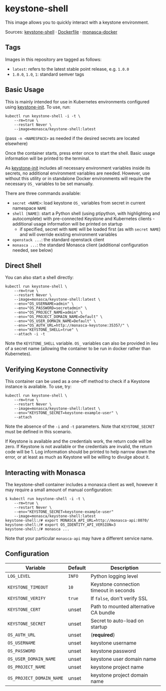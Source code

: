keystone-shell
==============

This image allows you to quickly interact with a keystone environment.

Sources: [keystone-shell][1] &middot; [Dockerfile][2] &middot; [monasca-docker][3]

Tags
----

Images in this repository are tagged as follows:

 * `latest`: refers to the latest stable point release, e.g. `1.0.0`
 * `1.0.0`, `1.0`, `1`: standard semver tags

Basic Usage
-----------

This is mainly intended for use in Kubernetes environments configured using
[keystone-init][4]. To use, run:

    kubectl run keystone-shell -i -t \
        --rm=true \
        --restart Never \
        --image=monasca/keystone-shell:latest

(pass `-n <NAMESPACE>` as needed if the desired secrets are located elsewhere)

Once the container starts, press enter once to start the shell. Basic usage
information will be printed to the terminal.

As [keystone-init][4] includes all necessary environment variables inside its
secrets, no additional environment variables are needed. However, use without
this utility or in standalone Docker environments will require the necessary 
`OS_` variables to be set manually.

There are three commands available:
 - `secret <NAME>`: load keystone `OS_` variables from secret in current
   namespace `NAME`
 - `shell [NAME]`: start a Python shell (using ptipython, with highlighting
   and autocomplete) with pre-connected Keystone and Kubernetes clients -
   additional usage information will be printed on startup
   - if specified, secret with `NAME` will be loaded first (as with
     `secret NAME`) and will override existing environment variables
 - `openstack ...`: the standard openstack client
 - `monasca ...`: the standard Monasca client (additional configuration
   needed, see below)

Direct Shell
------------

You can also start a shell directly:

    kubectl run keystone-shell \
        --rm=true \
        --restart Never \
        --image=monasca/keystone-shell:latest \
        --env="OS_USERNAME=admin" \
        --env="OS_PASSWORD=secretadmin" \
        --env="OS_PROJECT_NAME=admin" \
        --env="OS_PROJECT_DOMAIN_NAME=Default" \
        --env="OS_USER_DOMAIN_NAME=Default" \
        --env="OS_AUTH_URL=http://monasca-keystone:35357/" \
        --env="KEYSTONE_SHELL=true" \
        --attach -i -t

Note the `KEYSTONE_SHELL` variable. `OS_` variables can also be provided in
lieu of a secret name (allowing the container to be run in docker rather than
Kubernetes).


Verifying Keystone Connectivity
-------------------------------

This container can be used as a one-off method to check if a Keystone instance
is available. To use, try:

    kubectl run keystone-shell \
        --rm=true \
        --restart Never \
        --image=monasca/keystone-shell:latest \
        --env="KEYSTONE_SECRET=keystone-example-user" \
        --attach

Note the absence of the `-i` and `-t` parameters. Note that `KEYSTONE_SECRET`
must be defined in this scenario.

If Keystone is available and the credentials work, the return code will be
zero. If Keystone is not available or the credentials are invalid, the return
code will be 1. Log information should be printed to help narrow down the
error, or at least as much as Keystone will be willing to divulge about it.

Interacting with Monasca
------------------------

The keystone-shell container includes a monasca client as well, however it may 
require a small amount of manual configuration:

    $ kubectl run keystone-shell -i -t \
        --rm=true \
        --restart Never \
        --env="KEYSTONE_SECRET=keystone-example-user"
        --image=monasca/keystone-shell:latest
    keystone-shell:/# export MONASCA_API_URL=http://monasca-api:8070/
    keystone-shell:/# export OS_IDENTITY_API_VERSION=3
    keystone-shell:/# monasca ...
    

Note that your particular `monasca-api` may have a different service name.
     

Configuration
-------------

| Variable                 | Default | Description                            |
|--------------------------|---------|----------------------------------------|
| `LOG_LEVEL`              | `INFO`  | Python logging level                   |
| `KEYSTONE_TIMEOUT`       | `10`    | Keystone connection timeout in seconds |
| `KEYSTONE_VERIFY`        | `true`  | If `false`, don't verify SSL           |
| `KEYSTONE_CERT`          | unset   | Path to mounted alternative CA bundle  |
| `KEYSTONE_SECRET`        | unset   | Secret to auto-load on startup         |
| `OS_AUTH_URL`            | unset   | (**required**)                         |
| `OS_USERNAME`            | unset   | keystone username                      |
| `OS_PASSWORD`            | unset   | keystone password                      |
| `OS_USER_DOMAIN_NAME`    | unset   | keystone user domain name              |
| `OS_PROJECT_NAME`        | unset   | keystone project name                  |
| `OS_PROJECT_DOMAIN_NAME` | unset   | keystone project domain name           |

[1]: https://github.com/monasca/monasca-docker/blob/master/keystone-shell/
[2]: https://github.com/monasca/monasca-docker/blob/master/keystone-shell/Dockerfile
[3]: https://github.com/monasca/monasca-docker/
[4]: https://github.com/monasca/monasca-docker/blob/master/keystone-init/
